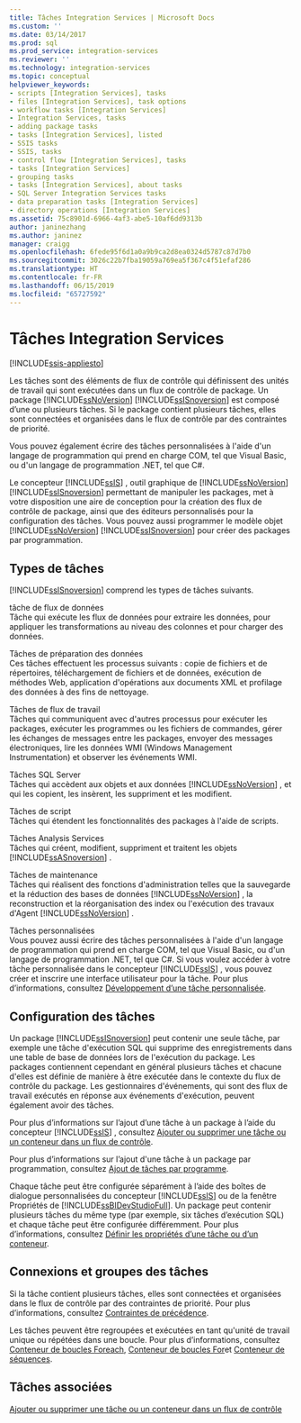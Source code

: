 ```yaml
---
title: Tâches Integration Services | Microsoft Docs
ms.custom: ''
ms.date: 03/14/2017
ms.prod: sql
ms.prod_service: integration-services
ms.reviewer: ''
ms.technology: integration-services
ms.topic: conceptual
helpviewer_keywords:
- scripts [Integration Services], tasks
- files [Integration Services], task options
- workflow tasks [Integration Services]
- Integration Services, tasks
- adding package tasks
- tasks [Integration Services], listed
- SSIS tasks
- SSIS, tasks
- control flow [Integration Services], tasks
- tasks [Integration Services]
- grouping tasks
- tasks [Integration Services], about tasks
- SQL Server Integration Services tasks
- data preparation tasks [Integration Services]
- directory operations [Integration Services]
ms.assetid: 75c8901d-6966-4af3-abe5-10af6dd9313b
author: janinezhang
ms.author: janinez
manager: craigg
ms.openlocfilehash: 6fede95f6d1a0a9b9ca2d8ea0324d5787c87d7b0
ms.sourcegitcommit: 3026c22b7fba19059a769ea5f367c4f51efaf286
ms.translationtype: HT
ms.contentlocale: fr-FR
ms.lasthandoff: 06/15/2019
ms.locfileid: "65727592"
---
```

# <a name="integration-services-tasks"></a>Tâches Integration Services

[!INCLUDE[ssis-appliesto](../../includes/ssis-appliesto-ssvrpluslinux-asdb-asdw-xxx.md)]


  Les tâches sont des éléments de flux de contrôle qui définissent des unités de travail qui sont exécutées dans un flux de contrôle de package. Un package [!INCLUDE[ssNoVersion](../../includes/ssnoversion-md.md)] [!INCLUDE[ssISnoversion](../../includes/ssisnoversion-md.md)] est composé d’une ou plusieurs tâches. Si le package contient plusieurs tâches, elles sont connectées et organisées dans le flux de contrôle par des contraintes de priorité.  
  
 Vous pouvez également écrire des tâches personnalisées à l'aide d'un langage de programmation qui prend en charge COM, tel que Visual Basic, ou d'un langage de programmation .NET, tel que C#.  
  
 Le concepteur [!INCLUDE[ssIS](../../includes/ssis-md.md)] , outil graphique de [!INCLUDE[ssNoVersion](../../includes/ssnoversion-md.md)] [!INCLUDE[ssISnoversion](../../includes/ssisnoversion-md.md)] permettant de manipuler les packages, met à votre disposition une aire de conception pour la création des flux de contrôle de package, ainsi que des éditeurs personnalisés pour la configuration des tâches. Vous pouvez aussi programmer le modèle objet [!INCLUDE[ssNoVersion](../../includes/ssnoversion-md.md)] [!INCLUDE[ssISnoversion](../../includes/ssisnoversion-md.md)] pour créer des packages par programmation.  
  
## <a name="types-of-tasks"></a>Types de tâches  
 [!INCLUDE[ssISnoversion](../../includes/ssisnoversion-md.md)] comprend les types de tâches suivants.  
  
 tâche de flux de données  
 Tâche qui exécute les flux de données pour extraire les données, pour appliquer les transformations au niveau des colonnes et pour charger des données.  
  
 Tâches de préparation des données  
 Ces tâches effectuent les processus suivants : copie de fichiers et de répertoires, téléchargement de fichiers et de données, exécution de méthodes Web, application d'opérations aux documents XML et profilage des données à des fins de nettoyage.  
  
 Tâches de flux de travail  
 Tâches qui communiquent avec d'autres processus pour exécuter les packages, exécuter les programmes ou les fichiers de commandes, gérer les échanges de messages entre les packages, envoyer des messages électroniques, lire les données WMI (Windows Management Instrumentation) et observer les événements WMI.  
  
 Tâches SQL Server  
 Tâches qui accèdent aux objets et aux données [!INCLUDE[ssNoVersion](../../includes/ssnoversion-md.md)] , et qui les copient, les insèrent, les suppriment et les modifient.  
  
 Tâches de script  
 Tâches qui étendent les fonctionnalités des packages à l'aide de scripts.  
  
 Tâches Analysis Services  
 Tâches qui créent, modifient, suppriment et traitent les objets [!INCLUDE[ssASnoversion](../../includes/ssasnoversion-md.md)] .  
  
 Tâches de maintenance  
 Tâches qui réalisent des fonctions d'administration telles que la sauvegarde et la réduction des bases de données [!INCLUDE[ssNoVersion](../../includes/ssnoversion-md.md)] , la reconstruction et la réorganisation des index ou l'exécution des travaux d'Agent [!INCLUDE[ssNoVersion](../../includes/ssnoversion-md.md)] .  
  
 Tâches personnalisées  
 Vous pouvez aussi écrire des tâches personnalisées à l'aide d'un langage de programmation qui prend en charge COM, tel que Visual Basic, ou d'un langage de programmation .NET, tel que C#. Si vous voulez accéder à votre tâche personnalisée dans le concepteur [!INCLUDE[ssIS](../../includes/ssis-md.md)] , vous pouvez créer et inscrire une interface utilisateur pour la tâche. Pour plus d’informations, consultez [Développement d’une tâche personnalisée](../../integration-services/extending-packages-custom-objects/task/developing-a-custom-task.md).  
  
## <a name="configuration-of-tasks"></a>Configuration des tâches  
 Un package [!INCLUDE[ssISnoversion](../../includes/ssisnoversion-md.md)] peut contenir une seule tâche, par exemple une tâche d'exécution SQL qui supprime des enregistrements dans une table de base de données lors de l'exécution du package. Les packages contiennent cependant en général plusieurs tâches et chacune d'elles est définie de manière à être exécutée dans le contexte du flux de contrôle du package. Les gestionnaires d'événements, qui sont des flux de travail exécutés en réponse aux événements d'exécution, peuvent également avoir des tâches.  
  
 Pour plus d’informations sur l’ajout d’une tâche à un package à l’aide du concepteur [!INCLUDE[ssIS](../../includes/ssis-md.md)] , consultez [Ajouter ou supprimer une tâche ou un conteneur dans un flux de contrôle](../../integration-services/control-flow/add-or-delete-a-task-or-a-container-in-a-control-flow.md).  
  
 Pour plus d’informations sur l’ajout d'une tâche à un package par programmation, consultez [Ajout de tâches par programme](../../integration-services/building-packages-programmatically/adding-tasks-programmatically.md).  
  
 Chaque tâche peut être configurée séparément à l’aide des boîtes de dialogue personnalisées du concepteur [!INCLUDE[ssIS](../../includes/ssis-md.md)] ou de la fenêtre Propriétés de [!INCLUDE[ssBIDevStudioFull](../../includes/ssbidevstudiofull-md.md)]. Un package peut contenir plusieurs tâches du même type (par exemple, six tâches d’exécution SQL) et chaque tâche peut être configurée différemment. Pour plus d’informations, consultez [Définir les propriétés d’une tâche ou d’un conteneur](https://msdn.microsoft.com/library/52d47ca4-fb8c-493d-8b2b-48bb269f859b).  
  
## <a name="tasks-connections-and-groups"></a>Connexions et groupes des tâches  
 Si la tâche contient plusieurs tâches, elles sont connectées et organisées dans le flux de contrôle par des contraintes de priorité. Pour plus d’informations, consultez [Contraintes de précédence](../../integration-services/control-flow/precedence-constraints.md).  
  
 Les tâches peuvent être regroupées et exécutées en tant qu'unité de travail unique ou répétées dans une boucle. Pour plus d’informations, consultez [Conteneur de boucles Foreach](../../integration-services/control-flow/foreach-loop-container.md), [Conteneur de boucles For](../../integration-services/control-flow/for-loop-container.md)et [Conteneur de séquences](../../integration-services/control-flow/sequence-container.md).  
  
## <a name="related-tasks"></a>Tâches associées  
 [Ajouter ou supprimer une tâche ou un conteneur dans un flux de contrôle](../../integration-services/control-flow/add-or-delete-a-task-or-a-container-in-a-control-flow.md)  
  
  

